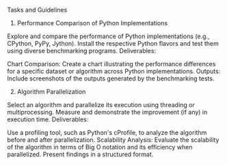 Tasks and Guidelines

 

1. Performance Comparison of Python Implementations

Explore and compare the performance of Python implementations (e.g., CPython, PyPy, Jython).
Install the respective Python flavors and test them using diverse benchmarking programs.
Deliverables:

Chart Comparison: Create a chart illustrating the performance differences for a specific dataset or algorithm across Python implementations.
Outputs: Include screenshots of the outputs generated by the benchmarking tests.
 

2. Algorithm Parallelization

Select an algorithm and parallelize its execution using threading or multiprocessing.
Measure and demonstrate the improvement (if any) in execution time.
Deliverables:

Use a profiling tool, such as Python's cProfile, to analyze the algorithm before and after parallelization.
Scalability Analysis: Evaluate the scalability of the algorithm in terms of Big O notation and its efficiency when parallelized. Present findings in a structured format.
